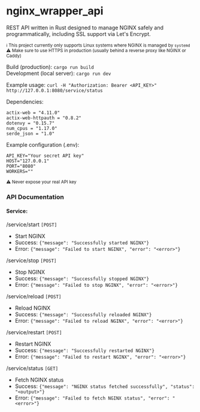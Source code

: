 # nginx_wrapper_api
REST API written in Rust designed to manage NGINX safely and programmatically, including SSL support via Let's Encrypt.

<sub>ℹ️ This project currently only supports Linux systems where NGINX is managed by `systemd`</sub>  
<sub>⚠️ Make sure to use HTTPS in production (usually behind a reverse proxy like NGINX or Caddy)</sub>

Build (production): `cargo run build`  
Development (local server): `cargo run dev`

Example usage: `curl -H "Authorization: Bearer <API_KEY>" http://127.0.0.1:8080/service/status`

Dependencies:
```
actix-web = "4.11.0"
actix-web-httpauth = "0.8.2"
dotenvy = "0.15.7"
num_cpus = "1.17.0"
serde_json = "1.0"
```

Example configuration (.env):

```
API_KEY="Your secret API key"
HOST="127.0.0.1"
PORT="8080"
WORKERS=""
```
<sub>⚠️ Never expose your real API key</sub>

### API Documentation
#### Service:

/service/start `[POST]`
- Start NGINX
- Success: `{"message": "Successfully started NGINX"}`
- Error: `{"message": "Failed to start NGINX", "error": "<error>"}`

/service/stop `[POST]`
- Stop NGINX
- Success: `{"message": "Successfully stopped NGINX"}`
- Error: `{"message": "Failed to stop NGINX", "error": "<error>"}`

/service/reload `[POST]`
- Reload NGINX
- Success: `{"message": "Successfully reloaded NGINX"}`
- Error: `{"message": "Failed to reload NGINX", "error": "<error>"}`

/service/restart `[POST]`
- Restart NGINX
- Success: `{"message": "Successfully restarted NGINX"}`
- Error: `{"message": "Failed to restart NGINX", "error": "<error>"}`

/service/status `[GET]`
- Fetch NGINX status
- Success: `{"message": "NGINX status fetched successfully", "status": "<output>"}`
- Error: `{"message": "Failed to fetch NGINX status", "error": "<error>"}`
